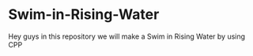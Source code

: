 # Swim-in-Rising-Water
Hey guys in this repository we will make a Swim in Rising Water by using CPP
